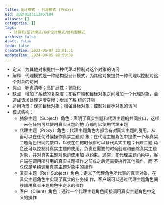 ```yaml
---
title: 设计模式 - 代理模式 (Proxy)
uid: 20240123112807184
aliases: []
categories: []
tags:
  - 计算机/设计模式/GoF设计模式/结构型模式
archive: false
draft: false
todo: false
createTime: 2023-05-07 22:01:31
updateTime: 2024-09-05 08:58:38
---
```


- 定义：为其他对象提供一种代理以控制对这个对象的访问
- 解释：代理模式是一种结构型设计模式，为其他对象提供一种代理以控制对这个对象的访问
- 优点：职责清晰；高扩展性；智能化
- 缺点：增加了系统的复杂度；在客户端和目标对象之间增加一个代理对象，会造成请求处理速度变慢；增加了系
  统的开销
- 适用场景：保护目标对象；增强目标对象；控制对目标对象的访问
- 模式结构：
  - 抽象主题（Subject）角色：声明了真实主题和代理主题的共同接口，这样一来在任何可以使用真实主题的地
    方都可以使用代理主题
  - 代理主题（Proxy）角色：代理主题角色内部含有对真实主题的引用，从而可以在任何时候操作真实主题对
    象；在代理主题角色中提供一个与真实主题角色相同的接口，以便在任何时候都可以替代真实主题；代理主题
    角色还可以控制对真实主题的使用，负责在需要的时候创建和删除真实主题对象，并对真实主题对象的使用加
    以约束。通常，在代理主题角色中，客户端在调用所引用的真实主题操作之前或之后还需要执行其他操作，而
    不仅仅是单纯调用真实主题对象中的操作
  - 真实主题（Real Subject）角色：定义了代理角色所代表的真实对象，在真实主题角色中实现了真实的业务操
    作，客户端可以通过代理主题角色间接调用真实主题角色中定义的操作
  - 客户（Client）角色：通过一个代理主题角色间接调用真实主题角色中定义的操作
